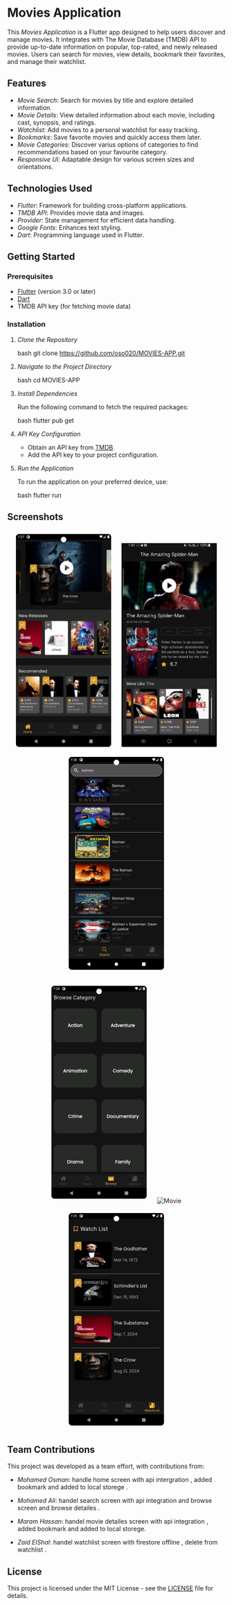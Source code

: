 # Movies Application

This *Movies Application* is a Flutter app designed to help users discover and manage movies. It integrates with The Movie Database (TMDB) API to provide up-to-date information on popular, top-rated, and newly released movies. Users can search for movies, view details, bookmark their favorites, and manage their watchlist.

## Features

- *Movie Search*: Search for movies by title and explore detailed information.
- *Movie Details*: View detailed information about each movie, including cast, synopsis, and ratings.
- *Watchlist*: Add movies to a personal watchlist for easy tracking.
- *Bookmarks*: Save favorite movies and quickly access them later.
- *Movie Categories*: Discover varius options of categories to find recommendations based on your favourite category.
- *Responsive UI*: Adaptable design for various screen sizes and orientations.

## Technologies Used

- *Flutter*: Framework for building cross-platform applications.
- *TMDB API*: Provides movie data and images.
- *Provider*: State management for efficient data handling.
- *Google Fonts*: Enhances text styling.
- *Dart*: Programming language used in Flutter.

## Getting Started

### Prerequisites

- [Flutter](https://flutter.dev/docs/get-started/install) (version 3.0 or later)
- [Dart](https://dart.dev/get-dart)
- TMDB API key (for fetching movie data)

### Installation

1. *Clone the Repository*

   bash
   git clone https://github.com/oso020/MOVIES-APP.git
   

2. *Navigate to the Project Directory*

   bash
   cd MOVIES-APP
   

3. *Install Dependencies*

   Run the following command to fetch the required packages:

   bash
   flutter pub get
   

4. *API Key Configuration*

   - Obtain an API key from [TMDB](https://www.themoviedb.org/documentation/api).
   - Add the API key to your project configuration.

5. *Run the Application*

   To run the application on your preferred device, use:

   bash
   flutter run
   

## Screenshots

<p align="center">
  <img src="https://github.com/oso020/MOVIES-APP/blob/develop/screen_shots/home%20screen.png" alt="Movie" width="220" style="margin: 10px;"/>
  <img src="https://github.com/oso020/MOVIES-APP/blob/develop/screen_shots/movie%20detailes.jpeg" alt="Movie" width="220" style="margin: 10px;"/>
  <img src="https://github.com/oso020/MOVIES-APP/blob/develop/screen_shots/search%20page.png" alt="Movie" width="220" style="margin: 10px;"/>
</p>

<p align="center">
  <img src="https://github.com/oso020/MOVIES-APP/blob/develop/screen_shots/browse%20screen.png" alt="Movie" width="220" style="margin: 10px;"/>
  <img src="https://github.com/oso020/MOVIES-APP/blob/develop/screen_shots/choosen%20page%20in%20browse.png" alt="Movie" width="220" style="margin: 10px;"/>
  <img src="https://github.com/oso020/MOVIES-APP/blob/develop/screen_shots/watch%20list.png" alt="Movie" width="220" style="margin: 10px;"/>
</p>

## Team Contributions

This project was developed as a team effort, with contributions from:

- *Mohamed Osman*: handle home screen with api intergration , added bookmark and added to local storege  .
  
- *Mohamed Ali*: handel search screen with api integration and browse screen and browse detailes  .

- *Maram Hassan*: handel movie detailes screen with api integration , added bookmark and added to local storege.

- *Zaid ElShal*: handel watchlist screen with firestore offline , delete from watchlist .

## License

This project is licensed under the MIT License - see the [LICENSE](LICENSE) file for details.
